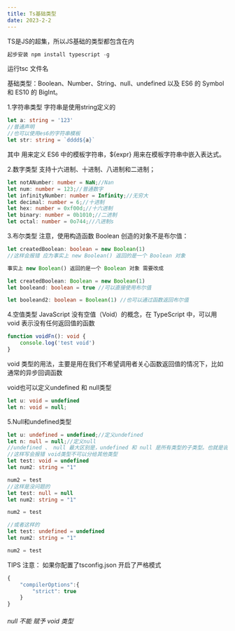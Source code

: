 ```yaml
---
title: Ts基础类型
date: 2023-2-2
---
```

TS是JS的超集，所以JS基础的类型都包含在内

```typescript
起步安装 npm install typescript -g
```

运行tsc 文件名

基础类型：Boolean、Number、String、null、undefined 以及 ES6 的  Symbol 和 ES10 的 BigInt。

1.字符串类型
  字符串是使用string定义的

```typescript
let a: string = '123'
//普通声明
//也可以使用es6的字符串模板
let str: string = `dddd${a}`
```

其中  用来定义 ES6 中的模板字符串，${expr} 用来在模板字符串中嵌入表达式。

2.数字类型
    支持十六进制、十进制、八进制和二进制；

```typescript
let notANumber: number = NaN;//Nan
let num: number = 123;//普通数字
let infinityNumber: number = Infinity;//无穷大
let decimal: number = 6;//十进制
let hex: number = 0xf00d;//十六进制
let binary: number = 0b1010;//二进制
let octal: number = 0o744;//八进制s
```

3.布尔类型
    注意，使用构造函数 Boolean 创造的对象不是布尔值：

```typescript
let createdBoolean: boolean = new Boolean(1)
//这样会报错 应为事实上 new Boolean() 返回的是一个 Boolean 对象

事实上 new Boolean() 返回的是一个 Boolean 对象 需要改成

let createdBoolean: Boolean = new Boolean(1)
let booleand: boolean = true //可以直接使用布尔值

let booleand2: boolean = Boolean(1) //也可以通过函数返回布尔值
```

4.空值类型
    JavaScript 没有空值（Void）的概念，在 TypeScript 中，可以用 void 表示没有任何返回值的函数

```typescript
function voidFn(): void {
    console.log('test void')
}
```

void 类型的用法，主要是用在我们不希望调用者关心函数返回值的情况下，比如通常的异步回调函数

void也可以定义undefined 和 null类型

```typescript
let u: void = undefined
let n: void = null;
```

5.Null和undefined类型

```typescript
let u: undefined = undefined;//定义undefined
let n: null = null;//定义null
//undefined 、 null 最大区别是，undefined 和 null 是所有类型的子类型。也就是说 undefined 类型的变量，可以赋值给 string 类型的变量：
//这样写会报错 void类型不可以分给其他类型
let test: void = undefined
let num2: string = "1"

num2 = test
//这样是没问题的
let test: null = null
let num2: string = "1"

num2 = test

//或者这样的
let test: undefined = undefined
let num2: string = "1"

num2 = test
```

TIPS 注意：
如果你配置了tsconfig.json 开启了严格模式

```typescript
{
    "compilerOptions":{
        "strict": true
    }
}
```

###### null 不能 赋予 void 类型
